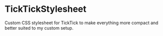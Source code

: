 # TickTickStylesheet
Custom CSS stylesheet for TickTick to make everything more compact and better suited to my custom setup.
